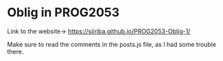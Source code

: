 # Oblig in PROG2053

Link to the website->  https://siiriba.github.io/PROG2053-Oblig-1/

Make sure to read the comments in the posts.js file, as I had some trouble there.
